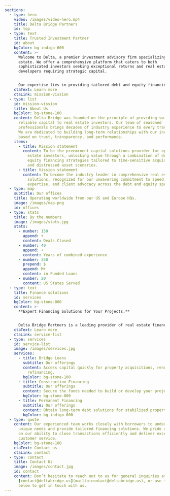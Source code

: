 ```yaml
---
sections:
  - type: hero
    video: /images/video-hero.mp4
    title: Delta Bridge Partners
    id: top
  - type: text
    title: Trusted Investment Partner
    id: about
    bgColor: bg-indigo-600
    content: >-
      Welcome to Delta, a premier investment advisory firm specializing in real
      estate. We offer a comprehensive platform that caters to both
      sophisticated investors seeking exceptional returns and real estate
      developers requiring strategic capital.


      Our expertise lies in providing tailored debt and equity financing structures that unlock value and drive growth. With a deep understanding of the real estate market and a proven track record of success, Delta Bridge Partners is your trusted partner in achieving financial objectives.
    ctaText: Learn more
    ctaLink: mission-vission
  - type: list
    id: mission-vission
    title: About Us
    bgColor: bg-stone-100
    content: Delta Bridge was founded on the principle of providing swift and
      reliable capital to real estate investors. Our team of seasoned
      professionals brings decades of industry experience to every transaction.
      We are dedicated to building long-term relationships with our investors
      based on trust, transparency, and performance.
    items:
      - title: Mission statement
        content: To be the preeminent capital solutions provider for opportunistic real
          estate investors, unlocking value through a combination of debt and
          equity financing strategies tailored to time-sensitive acquisitions
          and distressed asset scenarios.
      - title: Vission statement
        content: To become the industry leader in comprehensive real estate investment
          solutions, recognized for our unwavering commitment to speed,
          expertise, and client advocacy across the debt and equity spectrum.
  - type: map
    subtitle: Our offices
    title: Operating worldwide from our US and Europe HQs.
    image: /images/map.png
    id: offices
  - type: stats
    title: By the numbers
    image: /images/stats.jpg
    stats:
      - number: 150
        append: +
        content: Deals Closed
      - number: 40
        append: +
        content: Years of combined experience
      - number: 350
        prepend: $
        append: M+
        content: in Funded Loans
      - number: 20
        content: US States Served
  - type: text
    title: Finance solutions
    id: services
    bgColor: bg-stone-800
    content: >-
      **Expert Financing Solutions for Your Projects.**


      Delta Bridge Partners is a leading provider of real estate financing solutions. We offer a comprehensive suite of products designed to meet the needs of borrowers across the real estate spectrum.
    ctaText: Learn more
    ctaLink: service-list
  - type: services
    id: service-list
    image: /images/services.jpg
    services:
      - title: Bridge Loans
        subtitle: Our offerings
        content: Access capital quickly for property acquisitions, renovations, or
          refinancing.
        bgColor: bg-stone-100
      - title: Construction Financing
        subtitle: Our offerings
        content: Secure the funds needed to build or develop your project.
        bgColor: bg-stone-800
      - title: Permanent Financing
        subtitle: Our offerings
        content: Obtain long-term debt solutions for stabilized properties.
        bgColor: bg-indigo-600
  - type: quote
    content: Our experienced team works closely with borrowers to understand their
      unique needs and provide tailored financing solutions. We pride ourselves
      on our ability to close transactions efficiently and deliver exceptional
      customer service.
    bgColor: bg-stone-100
    ctaText: Contact us
    ctaLink: contact
  - type: contact
    title: Contact Us
    image: /images/contact.jpg
    id: contact
    content: Don’t hesitate to reach out to us for general inquiries at
      [contact@deltabridge.us](mailto:contact@deltabridge.us), or use the form
      below to get in touch with us.
---
```

